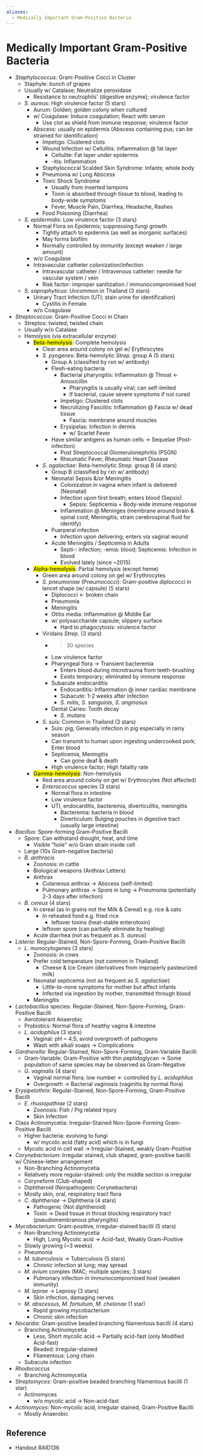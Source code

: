 ```yaml
---
aliases:
  - Medically Important Gram-Positive Bacteria
---
```


# Medically Important Gram-Positive Bacteria

- *Staphylococcus*: Gram-Positive Cocci in Cluster
	- Staphyle: bunch of grapes
	- Usually w/ Catalase; Neutralize peroxidase
		- Resistance to neutrophils' (digestive enzyme); virulence factor
	- *S. aureus*: High virulence factor (5 stars)
		- Aurum: Golden; golden colony when cultured
		- w/ Coagulase: Induce coagulation; React with serum
			- Use clot as shield from immune response; virulence factor
		- Abscess: usually on epidermis (Abscess containing pus; can be strained for identification)
			- Impetigo: Clustered clots
			- Wound Infection w/ Cellulitis: inflammation @ fat layer
				- Cellulite: Fat layer under epidermis
				- -itis: Inflammation
			- Staphylococcal Scalded Skin Syndrome: Infants; whole body
			- Pneumonia w/ Lung Abscess
			- Toxic Shock Syndrome
				- Usually from inserted tampons
				- Toxin is absorbed through tissue to blood, leading to body-wide symptoms
				- Fever, Muscle Pain, Diarrhea, Headache, Rashes
			- Food Poisoning (Diarrhea)
	- *S. epidermidis*: Low virulence factor (3 stars)
		- Normal Flora on Epidermis; suppressing fungi growth
			- Tightly attach to epidermis (as well as inorganic surfaces)
			- May forms biofilm
			- Normally controlled by immunity (except weaken / large amount)
		- w/o Coagulase
		- Intravascular catheter colonization/infection
			- Intravascular catheter / Intravenous catheter: needle for vascular system / vein
			- Risk factor: improper sanitization / immunocompromised host
	- *S. saprophyticus*: Uncommon in Thailand (3 stars)
		- Urinary Tract Infection (UTI; stain urine for identification)
			- Cystitis in Female
		- w/o Coagulase
- *Streptococcus*: Gram-Positive Cocci in Chain
	- Streptos: twisted; twisted chain
	- Usually w/o Catalase
	- Hemolysis (via extracellular enzyme)
		- <mark class="hltr-yellow">Beta-hemolysis</mark>: Complete hemolysis
			- Clear area around colony on gel w/ Erythrocytes
			- *S. pyogenes*: Beta-hemolytic *Strep.* group A (5 stars)
				- Group A (classified by rxn w/ antibody)
				- Flesh-eating bacteria
					- Bacterial pharyngitis: Inflammation @ Throat ← Amoxicillin
						- Pharyngitis is usually viral; can self-limited
						- If bacterial, cause severe symptoms if not cured
					- Impetigo: Clustered clots
					- Necrotizing Fasciitis: Inflammation @ Fascia w/ dead tissue
						- Fascia: membrane around muscles
					- Erysipelas: Infection in dermis
						- w/ Scarlet Fever
				- Have similar antigens as human cells → Sequelae (Post-infection)
					- Post Streptococcal Glomerulonephritis (PSGN)
					- Rheumatic Fever, Rheumatic Heart Disease
			- *S. agalactiae*: Beta-hemolytic *Strep.* group B (4 stars)
				- Group B (classified by rxn w/ antibody)
				- Neonatal Sepsis &/or Meningitis
					- Colonization in vagina when infant is delivered (Neonatal)
					- Infection upon first breath; enters blood (Sepsis)
						- Sepsis: Septicemia + Body-wide immune response
					- Inflammation @ Meninges (membrane around brain & spinal cord; Meningitis; strain cerebrospinal fluid for identify)
				- Puerperal infection
					- Infection upon delivering; enters via vaginal wound
				- Acute Meningitis / Septicemia in Adults
					- Septi-: infection; -emia: blood; Septicemis: Infection in blood
					- Evolved lately (since ~2015)
		- <mark class="hltr-green">Alpha-hemolysis</mark>: Partial hemolysis (except heme)
			- Green area around colony on gel w/ Erythrocytes
			- *S. pneumoniae* (Pneumococci): Gram-positive diplococci in lancet shape (w/ capsule) (5 stars)
				- Diplococci ← broken chain
				- Pneumonia
				- Meningitis
				- Otitis media: Inflammation @ Middle Ear
				- w/ polysaccharide capsule; slippery surface
					- Hard to phagocytosis: virulence factor
			- Viridans *Strep.* (3 stars)
				- > 30 species
				- Low virulence factor
				- Pharyngeal flora → Transient bacteremia
					- Enters blood during microtrauma from teeth-brushing
					- Exists temporary; eliminated by immune response
				- Subacute endocarditis
					- Endocarditis: Inflammation @ inner cardiac membrane
					- Subacute: 1-2 weeks after infection
					- *S. mitis*, *S. sanguinis*, *S. anginosus*
				- Dental Caries: Tooth decay
					- *S. mutans*
			- *S. suis*: Common in Thailand (3 stars)
				- Suis: pig; Generally infection in pig especially in rainy season
				- Can transmit to human upon ingesting undercooked pork; Enter blood
				- Septicemia, Meningitis
					- Can gone deaf & death
				- High virulence factor; High fatality rate
		- <mark class="hltr-red">Gamma-hemolysis</mark>: Non-hemolysis
			- Red area around colony on gel w/ Erythrocytes (Not affected)
			- *Enterococcus* species (3 stars)
				- Normal flora in intestine
				- Low virulence factor
				- UTI, endocarditis, bacteremia, diverticulitis, meningitis
					- Bacteremia: bacteria in blood
					- Diverticulum: Bulging pouches in digestive tract (usually large intestine)
- *Bacillus*: Spore-forming Gram-Positive Bacilli
	- Spore: Can withstand drought, heat, and time
		- Visible "hole" w/o Gram strain inside cell
	- Large (10x Gram-negative bacteria)
	- *B. anthracis*
		- Zoonosis: in cattle  
		- Biological weapons (Anthrax Letters)
		- Anthrax
			- Cutaneous anthrax → Abscess (self-limited)
			- Pulmonary anthrax → Spore in lung → Pneumonia (potentially 2-3 days after infection)
	- *B. cereus* (4 stars)
		- In cereal (as in grains not the Milk & Cereal) e.g. rice & oats
			- In reheated food e.g. fried rice
				- leftover toxins (heat-stable enterotoxin)
			- leftover spore (can partially eliminate by heating)
		- Acute diarrhea (not as frequent as *S. aureus*)
- *Listeria*: Regular-Stained, Non-Spore-Forming, Gram-Positive Bacilli
	- *L. monocytogenes* (3 stars)
		- Zoonosis: in cows
		- Prefer cold temperature (not common in Thailand)
			- Cheese & Ice Cream (derivatives from improperly pasteurized milk)
		- Neonatal septicemia (not as frequent as *S. agalactiae*)
			- Little-to-none symptoms for mother but affect infants
			- Infected via ingestion by mother, transmitted through blood
		- Meningitis
- *Lactobacillus* species: Regular-Stained, Non-Spore-Forming, Gram-Positive Bacilli
	- Aerotolerant Anaerobic
	- Probiotics: Normal flora of healthy vagina & intestine
	- *L. acidophilus* (3 stars)
		- Vaginal: pH ~ 4.5; avoid overgrowth of pathogens
		- Wash with alkali soaps → Complications
- *Gardnerella*: Regular-Stained, Non-Spore-Forming, Gram-Variable Bacilli
	- Gram-Variable: Gram-Positive with thin peptidoglycan → Some population of same species may be observed as Gram-Negative
	- *G. vaginalis* (4 stars)
		- Vaginal normal flora; low number ← controlled by *L. acidophilus*
		- Overgrowth → Bacterial vaginosis (vaginitis by normal flora)
- *Erysipelothrix*: Regular-Stained, Non-Spore-Forming, Gram-Positive Bacilli
	- *E. rhusiopathiae* (2 stars)
		- Zoonosis: Fish / Pig related injury
		- Skin Infection
- Class Actinomycetia: Irregular-Stained Non-Spore-Forming Gram-Positive Bacilli
	- Higher bacteria: evolving to fungi
		- w/ mycolic acid (fatty acid) which is in fungi
	- Mycolic acid in cell wall → Irregular-Stained, weakly Gram-Positive
- *Corynebacterium*: Irregular stained, club shaped, gram-positive bacilli w/ Chinese-letter arrangement
	- Non-Branching Actinomycetia
	- Relatively more regular-stained: only the middle section is irregular
	- Coryneform (Club-shaped)
	- Diphtheroid (Nonpathogenic Corynebacteria)
	- Mostly skin, oral, respiratory tract flora
	- *C. diphtheriae* → Diphtheria (4 stars)
		- Pathogenic (Not diphtheroid)
		- Toxin → Dead tissue in throat blocking respiratory tract (pseudomembranous pharyngitis)
- *Mycobacterium*: Gram-positive, irregular-stained bacilli (5 stars)
	- Non-Branching Actinomycetia
		- High, Long Mycolic acid → Acid-fast, Weakly Gram-Positive
	- Slowly growing (~3 weeks)
	- Pneumonia
	- *M. tuberculosis* → Tuberculosis (5 stars)
		- Chronic infection at lung; may spread
	- *M. avium* complex (MAC; multiple species; 3 stars)
		- Pulmonary infection in immunocompromised host (weaken immunity)
	- *M. leprae* → Leprosy (3 stars)
		- Skin infection, damaging nerves
	- *M. abscessus*, *M. fortuitum*, *M. chelonae* (1 star)
		- Rapid growing mycobacterium
		- Chronic skin infection
- *Nocardia*: Gram-positive beaded branching filamentous bacilli (4 stars)
	- Branching Actinomycetia
		- Less, Short mycolic acid → Partially acid-fast (only Modified Acid-fast)
		- Beaded: Irregular-stained
		- Filamentous: Long chain
	- Subacute infection
- *Rhodococcus*
	- Branching Actinomycetia
- *Streptomyces*: Gram-positive beaded branching filamentous bacilli (1 star)
	- Actinomyces
		- w/o mycolic acid → Non-acid-fast
- *Actinomyces*: Non-mycolic acid, Irregular stained, Gram-Positive Bacilli
	- Mostly Anaerobic

## Reference

- Handout RAID136
